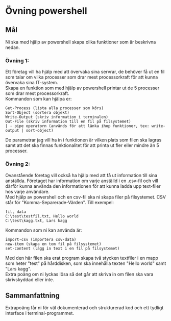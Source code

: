 # Övning powershell

## Mål

Ni ska med hjälp av powershell skapa olika funktioner som är beskrivna nedan.

### Övning 1:
Ett företag vill ha hjälp med att övervaka sina servrar, de behöver få ut en fil som talar om vilka processer som drar mest processorkraft för att kunna övervaka sina IT-system.<br>
Skapa en funktion som med hjälp av powershell printar ut de 5 processer som drar mest processorkraft. <br>
Kommandon som kan hjälpa er:

    Get-Process (lista alla processer som körs)
    Sort-Object (sortera objekt)
    Write-Output (skriv information i terminalen)
    Out-File (skriv information till en fil på filsystemet)
    | - pipe operatorn (används för att länka ihop funktioner, tex: write-output | sort-object)

De parametrar jag vill ha in i funktionen är vilken plats som filen ska lagras samt att det ska finnas funktionalitet för att printa ut fler eller mindre än 5 processer.

### Övning 2:
Ovanstående företag vill också ha hjälp med att få ut information till sina anställda. Företaget har information om varje anställd i en .csv-fil och vill därför kunna använda den informationen för att kunna ladda upp text-filer hos varje användare.<br>
Med hjälp av powershell och en csv-fil ska ni skapa filer på filsystemet. CSV står för "Komma-Separerade-Värden". Till exempel:

    fil, data
    C:\test\testfil.txt, Hello world
    C:\test\kagg.txt, Lars kagg


Kommandon som ni kan använda är:

    import-csv (importera csv-data)
    new-item (skapa en tom fil på filsystemet)
    set-content (lägg in text i en fil på filsystemet)

Med den här filen ska erat program skapa två stycken textfiler i en mapp som heter "test" på hårddisken, som ska innehålla texten "Hello world" samt "Lars kagg".<br>
Extra poäng om ni lyckas lösa så det går att skriva in om filen ska vara skrivskyddad eller inte.

## Sammanfattning

Extrapoäng får ni för väl dokumenterad och strukturerad kod och ett tydligt interface i terminal-programmet.